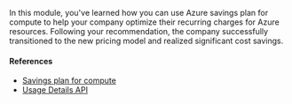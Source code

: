 In this module, you've learned how you can use Azure savings plan for compute to help your company optimize their recurring charges for Azure resources. Following your recommendation, the company successfully transitioned to the new pricing model and realized significant cost savings. 

#### References

- [Savings plan for compute](/azure/cost-management-billing/savings-plan/savings-plan-compute-overview) 
- [Usage Details API](/rest/api/consumption/usagedetails/list)

